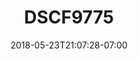 ---
title: DSCF9775
date: 2018-05-23T21:07:28-07:00
draft: false
location: Umatilla Nat'l Forest, OR
img_url: https://d17enza3bfujl8.cloudfront.net/DSCF9775.jpg
original_fn: ""
tags:
- Umatilla Nat'l Forest, OR
- Kenai
- dogs

---